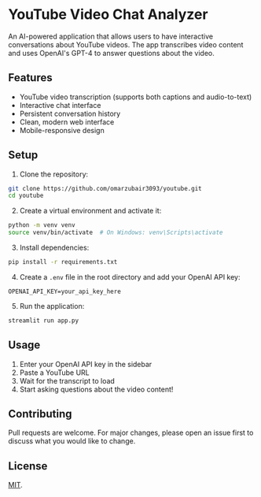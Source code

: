 # YouTube Video Chat Analyzer

An AI-powered application that allows users to have interactive conversations about YouTube videos. The app transcribes video content and uses OpenAI's GPT-4 to answer questions about the video.

## Features

- YouTube video transcription (supports both captions and audio-to-text)
- Interactive chat interface
- Persistent conversation history
- Clean, modern web interface
- Mobile-responsive design

## Setup

1. Clone the repository:
```bash
git clone https://github.com/omarzubair3093/youtube.git
cd youtube
```

2. Create a virtual environment and activate it:
```bash
python -m venv venv
source venv/bin/activate  # On Windows: venv\Scripts\activate
```

3. Install dependencies:
```bash
pip install -r requirements.txt
```

4. Create a `.env` file in the root directory and add your OpenAI API key:
```
OPENAI_API_KEY=your_api_key_here
```

5. Run the application:
```bash
streamlit run app.py
```

## Usage

1. Enter your OpenAI API key in the sidebar
2. Paste a YouTube URL
3. Wait for the transcript to load
4. Start asking questions about the video content!

## Contributing

Pull requests are welcome. For major changes, please open an issue first to discuss what you would like to change.

## License

[MIT](https://choosealicense.com/licenses/mit/).
